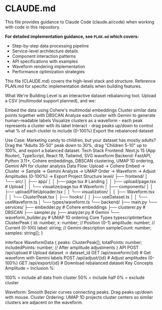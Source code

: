 # CLAUDE.md

This file provides guidance to Claude Code (claude.ai/code) when working with code in this repository.

**For detailed implementation guidance, see `PLAN.md` which covers:**
- Step-by-step data processing pipeline
- Service-level architecture details
- Component interaction patterns
- API specifications with examples
- Waveform rendering implementation
- Performance optimization strategies

This file (CLAUDE.md) covers the high-level stack and structure. Reference PLAN.md for specific implementation details when building features.

What We're Building
Level is an interactive dataset rebalancing tool. Upload a CSV (multimodal support planned), and we:

Embed the data using Cohere's multimodal embeddings
Cluster similar data points together with DBSCAN
Analyze each cluster with Gemini to generate human-readable labels
Visualize clusters as a waveform - each peak represents a cluster with its label
Interact - drag peaks up/down to control what % of each cluster to include (0-100%)
Export the rebalanced dataset

Use Case: Marketing candy to children, but your dataset has mostly adults? Drag the "Adults 35-50" peak down to 30%, drag "Children 5-10" up to 100%, and export a balanced dataset.
Tech Stack
Frontend: Next.js 15 (App Router), TypeScript, React 19, Tailwind, SVG waveform
Backend: FastAPI, Python 3.11+, Cohere embeddings, DBSCAN clustering, UMAP 1D ordering, Gemini API for cluster analysis
Data Flow: Upload → Cohere Embed → Cluster → Sample → Gemini Analyze → UMAP Order → Waveform → Adjust Amplitudes (0-100%) → Export
Project Structure
level/
├── frontend/
│   └── src/
│       ├── app/
│       │   ├── page.tsx              # Landing
│       │   ├── upload/page.tsx       # Upload
│       │   └── visualize/page.tsx    # Waveform
│       ├── components/
│       │   ├── upload/FileUploader.tsx
│       │   └── visualization/
│       │       ├── Waveform.tsx
│       │       └── ClusterPeak.tsx
│       ├── hooks/
│       │   ├── useDataset.ts
│       │   └── useWaveform.ts
│       └── types/waveform.ts
└── backend/
    ├── main.py
    └── services/
        ├── embedder.py          # Cohere embeddings
        ├── clusterer.py         # DBSCAN
        ├── sampler.py
        ├── analyzer.py          # Gemini
        └── waveform_builder.py  # UMAP 1D ordering
Core Types
typescriptinterface ClusterPeak {
  id: number;
  x: number;                    // Position (0-1)
  amplitude: number;            // Current (0-100)
  label: string;                // Gemini description
  sampleCount: number;
  samples: string[];
}

interface WaveformData {
  peaks: ClusterPeak[];
  totalPoints: number;
  includedPoints: number;       // After amplitude adjustments
}
API
POST /api/upload              # Upload dataset → dataset_id
GET  /api/waveform/{id}       # Get waveform with Gemini labels
POST /api/adjust/{id}         # Adjust amplitudes (0-100%)
GET  /api/export/{id}         # Download rebalanced dataset
Key Concepts
Amplitude = Inclusion %:

100% = include all data from cluster
50% = include half
0% = exclude cluster

Waveform: Smooth Bezier curves connecting peaks. Drag peaks up/down with mouse.
Cluster Ordering: UMAP 1D projects cluster centers so similar clusters are adjacent on the waveform.